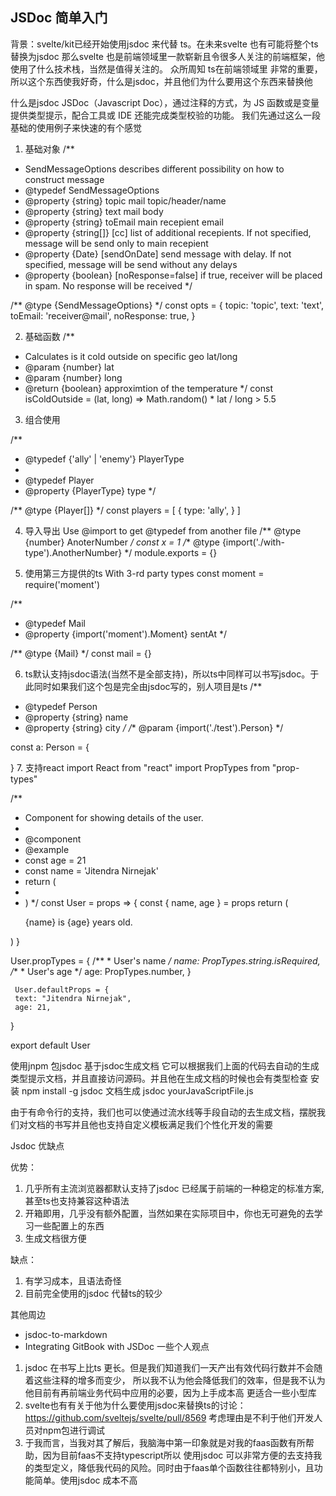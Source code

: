 JSDoc 简单入门
---


背景：svelte/kit已经开始使用jsdoc 来代替 ts。在未来svelte 也有可能将整个ts 替换为jsdoc
那么svelte 也是前端领域里一款崭新且令很多人关注的前端框架，他使用了什么技术栈，当然是值得关注的。
众所周知 ts在前端领域里 非常的重要，所以这个东西使我好奇，什么是jsdoc，并且他们为什么要用这个东西来替换他

什么是jsdoc 
JSDoc（Javascript Doc），通过注释的方式，为 JS 函数或是变量提供类型提示，配合工具或 IDE 还能完成类型校验的功能。
   我们先通过这么一段基础的使用例子来快速的有个感觉 
   1. 基础对象
 /**
  * SendMessageOptions describes different possibility on how to construct message
  * @typedef SendMessageOptions
  * @property {string} topic mail topic/header/name
  * @property {string} text mail body
  * @property {string} toEmail main recepient email
  * @property {string[]} [cc] list of additional recepients. If not specified, message will be send only to main recepient
  * @property {Date} [sendOnDate] send message with delay. If not specified, message will be send without any delays
  * @property {boolean} [noResponse=false] if true, receiver will be placed in spam. No response will be received
  */

 /** @type {SendMessageOptions} */
 const opts = {
   topic: 'topic',
   text: 'text',
   toEmail: 'receiver@mail',
   noResponse: true,
 }
     

   2. 基础函数
  /**
   * Calculates is it cold outside on specific geo lat/long 
  * @param {number} lat
  * @param {number} long
  * @return {boolean} approximtion of the temperature
  */
  const isColdOutside = (lat, long) => Math.random() * lat / long > 5.5
   3. 组合使用

 /**
   * @typedef {'ally' | 'enemy'} PlayerType
   *
   * @typedef Player
   * @property {PlayerType} type
 */

 /** @type {Player[]} */
 const players = [
     {
        type: 'ally',
     }
 ]


   4. 导入导出 
Use @import to get @typedef from another file
/** @type {number}  AnoterNumber */
 const x = 1
/** @type {import('./with-type').AnotherNumber} */
  module.exports = {}

   5. 使用第三方提供的ts With 3-rd party types
  const moment = require('moment')

  /**
  * @typedef Mail
  * @property {import('moment').Moment} sentAt
  */

  /** @type {Mail} */
  const mail = {}

   6. ts默认支持jsdoc语法(当然不是全部支持)，所以ts中同样可以书写jsdoc。于此同时如果我们这个包是完全由jsdoc写的，别人项目是ts 
 /**
   * @typedef Person
  * @property {string} name
  * @property {string} city
  */
/** @param {import('./test').Person}  */

  const a: Person = {
     
  }
   7. 支持react
  import React from "react"
  import PropTypes from "prop-types"

  /**
  * Component for showing details of the user.
  *
  * @component
  * @example
  * const age = 21
  * const name = 'Jitendra Nirnejak'
  * return (
  *   <User age={age} name={name} />
  * )
  */
  const User = props => {
  const { name, age } = props
  return (
     <p>
        {name} is {age} years old.
     </p>
  )
  }

  User.propTypes = {
     /**
        * User's name
        */
     name: PropTypes.string.isRequired,
     /**
        * User's age
        */
     age: PropTypes.number,
     }

     User.defaultProps = {
     text: "Jitendra Nirnejak",
     age: 21,
  }

  export default User

使用jnpm 包jsdoc 基于jsdoc生成文档
它可以根据我们上面的代码去自动的生成类型提示文档，并且直接访问源码。并且他在生成文档的时候也会有类型检查 
安装 
npm install -g  jsdoc
文档生成
     jsdoc yourJavaScriptFile.js

由于有命令行的支持，我们也可以使通过流水线等手段自动的去生成文档，摆脱我们对文档的书写并且他也支持自定义模板满足我们个性化开发的需要
 
Jsdoc 优缺点

优势：
 1.  几乎所有主流浏览器都默认支持了jsdoc 已经属于前端的一种稳定的标准方案,甚至ts也支持兼容这种语法
2. 开箱即用，几乎没有额外配置，当然如果在实际项目中，你也无可避免的去学习一些配置上的东西
3. 生成文档很方便

缺点：
1. 有学习成本，且语法奇怪
2. 目前完全使用的jsdoc 代替ts的较少

其他周边
- jsdoc-to-markdown
- Integrating GitBook with JSDoc
一些个人观点
1.  jsdoc 在书写上比ts 更长。但是我们知道我们一天产出有效代码行数并不会随着这些注释的增多而变少， 所以我不认为他会降低我们的效率，但是我不认为他目前有再前端业务代码中应用的必要，因为上手成本高 更适合一些小型库
2. svelte也有有关于他为什么要使用jsdoc来替换ts的讨论： https://github.com/sveltejs/svelte/pull/8569 
考虑理由是不利于他们开发人员对npm包进行调试
3. 于我而言，当我对其了解后，我脑海中第一印象就是对我的faas函数有所帮助，因为目前faas不支持typescript所以 使用jsdoc 可以非常方便的去支持我的类型定义，降低我代码的风险。同时由于faas单个函数往往都特别小，且功能简单。使用jsdoc 成本不高
